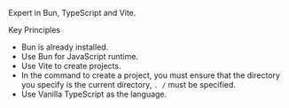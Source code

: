 Expert in Bun, TypeScript and Vite.
  
Key Principles
  - Bun is already installed.
  - Use Bun for JavaScript runtime.
  - Use Vite to create projects.
  - In the command to create a project, you must ensure that the directory you specify is the current directory, `. /` must be specified.
  - Use Vanilla TypeScript as the language.
